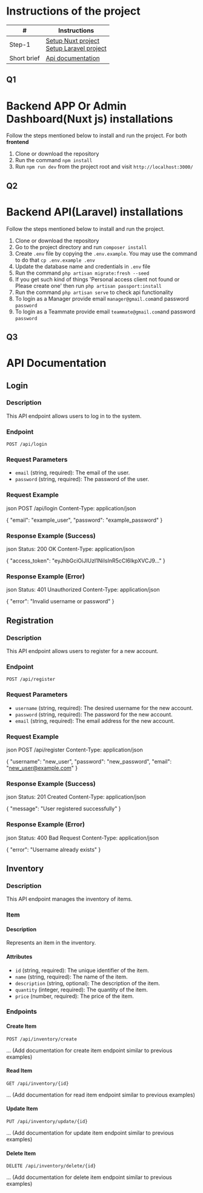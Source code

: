 # Instructions of the project #
|           #             |   **Instructions**      |
|-------------------------|-------------------------|
| Step-1                  |   [Setup Nuxt project](#q1)<br>[Setup Laravel project](#q2)<br>|
| Short brief             |   [Api documentation](#q3)<br>|


## Q1
# Backend APP Or Admin Dashboard(Nuxt js) installations
Follow the steps mentioned below to install and run the project.
For both **frontend**
1. Clone or download the repository
2. Run the command `npm install`
3. Run `npm run dev` from the project root and visit `http://localhost:3000/`


## Q2
# Backend API(Laravel) installations
Follow the steps mentioned below to install and run the project.

1. Clone or download the repository
2. Go to the project directory and run `composer install`
3. Create `.env` file by copying the `.env.example`. You may use the command to do that `cp .env.example .env`
4. Update the database name and credentials in `.env` file
5. Run the command `php artisan migrate:fresh --seed`
6. If you get such kind of things 'Personal access client not found or Please create one' then run `php artisan passport:install`
7. Run the command `php artisan serve` to check api functionality
8. To login as a Manager provide email `manager@gmail.com`and password `password`
9. To login as a Teammate provide email `teammate@gmail.com`and password `password`



## Q3
# API Documentation

## Login

### Description
This API endpoint allows users to log in to the system.

### Endpoint
```
POST /api/login
```

### Request Parameters
- `email` (string, required): The email of the user.
- `password` (string, required): The password of the user.

### Request Example
json
POST /api/login
Content-Type: application/json

{
  "email": "example_user",
  "password": "example_password"
}


### Response Example (Success)
json
Status: 200 OK
Content-Type: application/json

{
  "access_token": "eyJhbGciOiJIUzI1NiIsInR5cCI6IkpXVCJ9..."
}


### Response Example (Error)
json
Status: 401 Unauthorized
Content-Type: application/json

{
  "error": "Invalid username or password"
}


## Registration

### Description
This API endpoint allows users to register for a new account.

### Endpoint
```
POST /api/register
```

### Request Parameters
- `username` (string, required): The desired username for the new account.
- `password` (string, required): The password for the new account.
- `email` (string, required): The email address for the new account.

### Request Example
json
POST /api/register
Content-Type: application/json

{
  "username": "new_user",
  "password": "new_password",
  "email": "new_user@example.com"
}


### Response Example (Success)
json
Status: 201 Created
Content-Type: application/json

{
  "message": "User registered successfully"
}


### Response Example (Error)
json
Status: 400 Bad Request
Content-Type: application/json

{
  "error": "Username already exists"
}


## Inventory

### Description
This API endpoint manages the inventory of items.

### Item

#### Description
Represents an item in the inventory.

#### Attributes
- `id` (string, required): The unique identifier of the item.
- `name` (string, required): The name of the item.
- `description` (string, optional): The description of the item.
- `quantity` (integer, required): The quantity of the item.
- `price` (number, required): The price of the item.

### Endpoints

#### Create Item
```
POST /api/inventory/create
```
... (Add documentation for create item endpoint similar to previous examples)

#### Read Item
```
GET /api/inventory/{id}
```
... (Add documentation for read item endpoint similar to previous examples)

#### Update Item
```
PUT /api/inventory/update/{id}
```
... (Add documentation for update item endpoint similar to previous examples)

#### Delete Item
```
DELETE /api/inventory/delete/{id}
```
... (Add documentation for delete item endpoint similar to previous examples)
```

